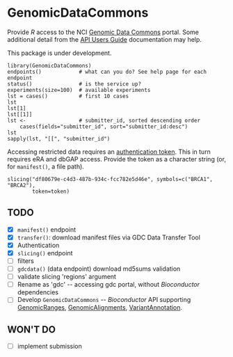 # GenomicDataCommons

Provide _R_ access to the NCI [Genomic Data Commons][] portal. Some
additional detail from the [API Users Guide][] documentation may help.

This package is under development.

```{r}
library(GenomicDataCommons)
endpoints()            # what can you do? See help page for each endpoint
status()               # is the service up?
experiments(size=100)  # available experiments
lst = cases()          # first 10 cases
lst
lst[1]
lst[[1]]
lst <-                 # submitter_id, sorted descending order
    cases(fields="submitter_id", sort="submitter_id:desc")
lst
sapply(lst, "[[", "submitter_id")
```

Accessing restricted data requires an [authentication token][]. This
in turn requires eRA and dbGAP access. Provide the token as a
character string (or, for `manifest()`, a file path).

```{r}
slicing("df80679e-c4d3-487b-934c-fcc782e5d46e", symbols=c("BRCA1", "BRCA2"),
        token=token)
```

## TODO

- [x] `manifest()` endpoint
- [x] `transfer()`: download manifest files via GDC Data Transfer Tool
- [x] Authentication
- [x] `slicing()` endpoint
- [ ] filters
- [ ] `gdcdata()` (data endpoint) download md5sums validation
- [ ] validate slicing 'regions' argument
- [ ] Rename as 'gdc' -- accessing gdc portal, without _Bioconductor_
  dependencies
- [ ] Develop `GenomicDataCommons` -- _Bioconductor_ API supporting
  [GenomicRanges][], [GenomicAlignments][], [VariantAnnotation][].

## WON'T DO

- [ ] implement submission

[Genomic Data Commons]: https://gdc-portal.nci.nih.gov/
[API Users Guide]: https://gdc-docs.nci.nih.gov/API/Users_Guide/Getting_Started/
[GenomicRanges]: https://bioconductor.org/packages/GenomicRanges
[GenomicAlignments]: https://bioconductor.org/packages/GenomicAlignments
[VariantAnnotation]: https://bioconductor.org/packages/VariantAnnotation
[authentication token]: https://gdc-docs.nci.nih.gov/API/Users_Guide/Authentication_and_Authorization/
